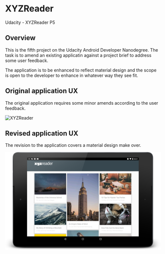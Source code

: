 # XYZReader
Udacity - XYZReader P5

## Overview
This is the fifth project on the Udacity Android Developer Nanodegree. The task is to amend an existing applicatin against a project brief to address some user feedback.

The application is to be enhanced to reflect material design and the scope is open to the developer to enhance in whatever way they see fit.

## Original application UX

The original application requires some minor amends according to the user feedback.

![XYZReader](images/nexus6p_original_med.png?raw=true "XYZReader")


## Revised application UX

The revision to the application covers a material design make over. 

![XYZReader](images/nexus9_screenshot.png?raw=true "XYZReader")
